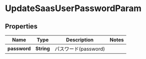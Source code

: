 

# UpdateSaasUserPasswordParam


## Properties

| Name | Type | Description | Notes |
|------------ | ------------- | ------------- | -------------|
|**password** | **String** | パスワード(password) |  |



